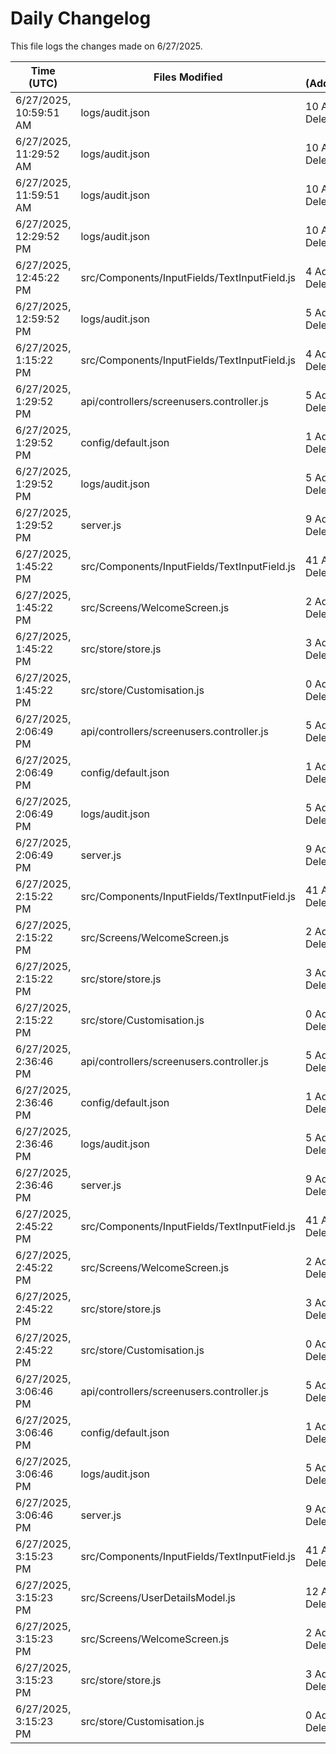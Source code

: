 # Daily Changelog

This file logs the changes made on 6/27/2025.

| Time (UTC)             | Files Modified                    | Changes (Addition/Deletion) |
|------------------------|-----------------------------------|-----------------------------|
| 6/27/2025, 10:59:51 AM | logs/audit.json | 10 Additions & 10 Deletions |
| 6/27/2025, 11:29:52 AM | logs/audit.json | 10 Additions & 10 Deletions|
| 6/27/2025, 11:59:51 AM | logs/audit.json | 10 Additions & 10 Deletions|
| 6/27/2025, 12:29:52 PM | logs/audit.json | 10 Additions & 10 Deletions|
| 6/27/2025, 12:45:22 PM | src/Components/InputFields/TextInputField.js | 4 Additions & 2 Deletions|
| 6/27/2025, 12:59:52 PM | logs/audit.json | 5 Additions & 5 Deletions|
| 6/27/2025, 1:15:22 PM | src/Components/InputFields/TextInputField.js | 4 Additions & 3 Deletions|
| 6/27/2025, 1:29:52 PM | api/controllers/screenusers.controller.js | 5 Additions & 5 Deletions|
| 6/27/2025, 1:29:52 PM | config/default.json | 1 Additions & 1 Deletions|
| 6/27/2025, 1:29:52 PM | logs/audit.json | 5 Additions & 5 Deletions|
| 6/27/2025, 1:29:52 PM | server.js | 9 Additions & 9 Deletions|
| 6/27/2025, 1:45:22 PM | src/Components/InputFields/TextInputField.js | 41 Additions & 28 Deletions|
| 6/27/2025, 1:45:22 PM | src/Screens/WelcomeScreen.js | 2 Additions & 0 Deletions|
| 6/27/2025, 1:45:22 PM | src/store/store.js | 3 Additions & 1 Deletions|
| 6/27/2025, 1:45:22 PM | src/store/Customisation.js | 0 Additions & 0 Deletions|
| 6/27/2025, 2:06:49 PM | api/controllers/screenusers.controller.js | 5 Additions & 5 Deletions|
| 6/27/2025, 2:06:49 PM | config/default.json | 1 Additions & 1 Deletions|
| 6/27/2025, 2:06:49 PM | logs/audit.json | 5 Additions & 5 Deletions|
| 6/27/2025, 2:06:49 PM | server.js | 9 Additions & 9 Deletions|
| 6/27/2025, 2:15:22 PM | src/Components/InputFields/TextInputField.js | 41 Additions & 28 Deletions|
| 6/27/2025, 2:15:22 PM | src/Screens/WelcomeScreen.js | 2 Additions & 0 Deletions|
| 6/27/2025, 2:15:22 PM | src/store/store.js | 3 Additions & 1 Deletions|
| 6/27/2025, 2:15:22 PM | src/store/Customisation.js | 0 Additions & 0 Deletions|
| 6/27/2025, 2:36:46 PM | api/controllers/screenusers.controller.js | 5 Additions & 5 Deletions|
| 6/27/2025, 2:36:46 PM | config/default.json | 1 Additions & 1 Deletions|
| 6/27/2025, 2:36:46 PM | logs/audit.json | 5 Additions & 5 Deletions|
| 6/27/2025, 2:36:46 PM | server.js | 9 Additions & 9 Deletions|
| 6/27/2025, 2:45:22 PM | src/Components/InputFields/TextInputField.js | 41 Additions & 28 Deletions|
| 6/27/2025, 2:45:22 PM | src/Screens/WelcomeScreen.js | 2 Additions & 0 Deletions|
| 6/27/2025, 2:45:22 PM | src/store/store.js | 3 Additions & 1 Deletions|
| 6/27/2025, 2:45:22 PM | src/store/Customisation.js | 0 Additions & 0 Deletions|
| 6/27/2025, 3:06:46 PM | api/controllers/screenusers.controller.js | 5 Additions & 5 Deletions|
| 6/27/2025, 3:06:46 PM | config/default.json | 1 Additions & 1 Deletions|
| 6/27/2025, 3:06:46 PM | logs/audit.json | 5 Additions & 5 Deletions|
| 6/27/2025, 3:06:46 PM | server.js | 9 Additions & 9 Deletions|
| 6/27/2025, 3:15:23 PM | src/Components/InputFields/TextInputField.js | 41 Additions & 28 Deletions|
| 6/27/2025, 3:15:23 PM | src/Screens/UserDetailsModel.js | 12 Additions & 5 Deletions|
| 6/27/2025, 3:15:23 PM | src/Screens/WelcomeScreen.js | 2 Additions & 0 Deletions|
| 6/27/2025, 3:15:23 PM | src/store/store.js | 3 Additions & 1 Deletions|
| 6/27/2025, 3:15:23 PM | src/store/Customisation.js | 0 Additions & 0 Deletions|
